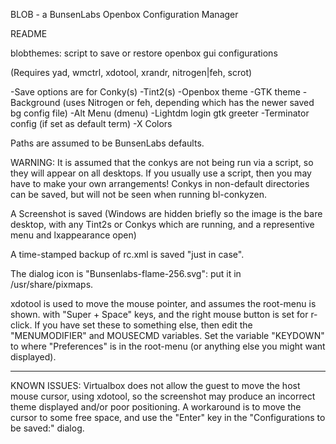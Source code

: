 BLOB - a BunsenLabs Openbox Configuration Manager

README

blobthemes: script to save or restore openbox gui configurations

(Requires yad, wmctrl, xdotool, xrandr, nitrogen|feh, scrot)

-Save options are for  Conky(s)
  -Tint2(s)
  -Openbox theme
  -GTK theme
  -Background (uses Nitrogen or feh, depending which
                                  has the newer saved bg config file)
  -Alt Menu (dmenu)
  -Lightdm login gtk greeter
  -Terminator config (if set as default term)
  -X Colors

Paths are assumed to be BunsenLabs defaults.

WARNING: It is assumed that the conkys are not being run via a script, so 
they will appear on all desktops. If you usually use a script, then you 
may have to make your own arrangements! Conkys in non-default directories
can be saved, but will not be seen when running bl-conkyzen.

A Screenshot is saved (Windows are hidden briefly so the image
                       is the bare desktop, with any Tint2s 
                       or Conkys which are running, and a representive
                       menu and lxappearance open)

A time-stamped backup of rc.xml is saved "just in case". 

The dialog icon is "Bunsenlabs-flame-256.svg": put it in /usr/share/pixmaps.

xdotool is used to move the mouse pointer, and assumes the root-menu is shown.
with "Super + Space" keys, and the right mouse button is set for r-click.
If you have set these to something else, then edit the "MENUMODIFIER" and
MOUSECMD variables. Set the variable "KEYDOWN" to where "Preferences" is
in the root-menu (or anything else you might want displayed).

****************************************************************************
KNOWN ISSUES:
Virtualbox does not allow the guest to move the host mouse cursor, using xdotool,
so the screenshot may produce an incorrect theme displayed and/or poor positioning.
A workaround is to move the cursor to some free space, and use the "Enter" key in the
"Configurations to be saved:" dialog.
